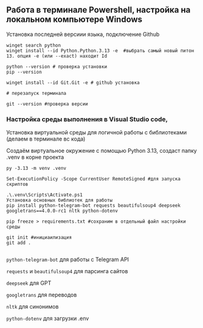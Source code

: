 ## Работа в терминале Powershell, настройка на локальном компьютере Windows 
Установка последней версиии языка, подключение Github

```
winget search python 
winget install --id Python.Python.3.13 -e  #выбрать самый новый питон 13. опция -e (или --exact) находит Id

python --version # проверка установки
pip --version

winget install --id Git.Git -e # github установка

# перезапуск терминала

git --version #проверка версии

```
### Настройка среды выполнения в Visual Studio code, 
Установка виртуальной среды для логичной работы с библиотеками (делаем в терминале вс кода)

Cоздаём виртуальное окружение с помощью Python 3.13, создаст папку .venv в корне проекта

```
py -3.13 -m venv .venv

Set-ExecutionPolicy -Scope CurrentUser RemoteSigned #для запуска скриптов

.\.venv\Scripts\Activate.ps1
Установка основных библиотек для работы
pip install python-telegram-bot requests beautifulsoup4 deepseek googletrans==4.0.0-rc1 nltk python-dotenv

pip freeze > requirements.txt #сохраним в отдельный файл настройки среды

git init #инициаилизация
git add .


```

`python-telegram-bot` для работы с Telegram API

`requests` и `beautifulsoup4` для парсинга сайтов

`deepseek` для GPT

`googletrans` для переводов

`nltk` для синонимов

`python-dotenv` для загрузки .env
